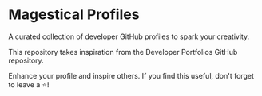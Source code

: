 # Magestical Profiles

A curated collection of developer GitHub profiles to spark your creativity.

This repository takes inspiration from the Developer Portfolios GitHub repository.

Enhance your profile and inspire others. If you find this useful, don't forget to leave a ⭐!
<h2 align="center"></h2>
